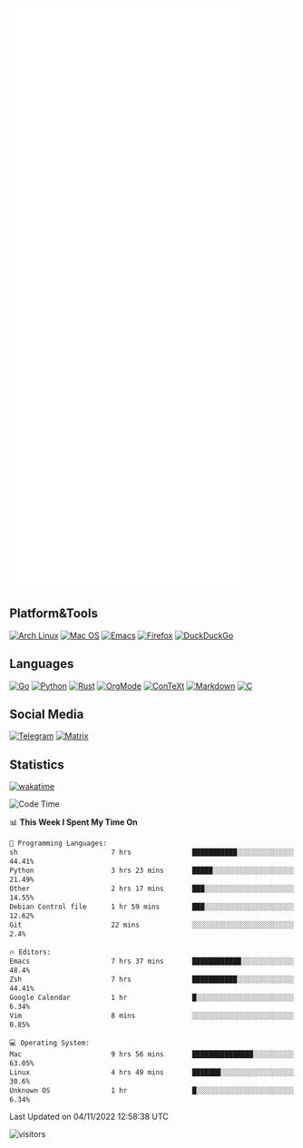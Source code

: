 ![Metrics](https://github.com/SteamedFish/SteamedFish/blob/master/github-metrics.svg)

## Platform&Tools

[![Arch Linux](https://img.shields.io/badge/ArchLinux-1793D1?logo=arch-linux&logoColor=fff&style=flat-square)](https://archlinux.org/)
[![Mac OS](https://img.shields.io/badge/MacOS-000000?style=flat-square&logo=macos&logoColor=F0F0F0)](https://www.apple.com/macos/)
[![Emacs](https://img.shields.io/badge/Emacs-%237F5AB6.svg?&style=flat-square&logo=gnu-emacs&logoColor=white)](https://www.gnu.org/software/emacs/)
[![Firefox](https://img.shields.io/badge/Firefox-FF7139?style=flat-square&logo=Firefox-Browser&logoColor=white)](https://firefox.com/)
[![DuckDuckGo](https://img.shields.io/badge/DuckDuckGo-DE5833?style=flat-square&logo=DuckDuckGo&logoColor=white)](https://duckduckgo.com/)

## Languages

[![Go](https://img.shields.io/badge/Golang-%2300ADD8.svg?style=flat-square&logo=go&logoColor=white)](https://golang.org/)
[![Python](https://img.shields.io/badge/Python-3670A0?style=flat-square&logo=python&logoColor=ffdd54)](https://www.python.org/)
[![Rust](https://img.shields.io/badge/Rust-%23000000.svg?style=flat-square&logo=rust&logoColor=white)](https://www.rust-lang.org/)
[![OrgMode](https://img.shields.io/badge/OrgMode-%23000000.svg?style=flat-square&logo=org&logoColor=white)](https://orgmode.org/)
[![ConTeXt](https://img.shields.io/badge/ConTeXt-%23008080.svg?style=flat-square&logo=latex&logoColor=white)](https://contextgarden.net/)
[![Markdown](https://img.shields.io/badge/MarkDown-%23000000.svg?style=flat-square&logo=markdown&logoColor=white)](https://daringfireball.net/projects/markdown/)
[![C](https://img.shields.io/badge/C-%2300599C.svg?style=flat-square&logo=c&logoColor=white)](https://www.iso.org/standard/74528.html)

## Social Media
[![Telegram](https://img.shields.io/badge/SteamedFish-2CA5E0?style=social&logo=telegram&logoColor=white)](https://t.me/SteamedFish)
[![Matrix](https://img.shields.io/badge/SteamedFish-2CA5E0?style=social&logo=matrix&logoColor=black)](https://matrix.to/#/@i:steamedfish.org)

## Statistics
[![wakatime](https://wakatime.com/badge/user/168280d6-fcf2-4b4f-ad3a-dc4612f35b38.svg)](https://wakatime.com/@168280d6-fcf2-4b4f-ad3a-dc4612f35b38)

<!--START_SECTION:waka-->
![Code Time](http://img.shields.io/badge/Code%20Time-2%2C116%20hrs%2055%20mins-blue)

📊 **This Week I Spent My Time On** 

```text
💬 Programming Languages: 
sh                       7 hrs               ███████████░░░░░░░░░░░░░░   44.41% 
Python                   3 hrs 23 mins       █████░░░░░░░░░░░░░░░░░░░░   21.49% 
Other                    2 hrs 17 mins       ███░░░░░░░░░░░░░░░░░░░░░░   14.55% 
Debian Control file      1 hr 59 mins        ███░░░░░░░░░░░░░░░░░░░░░░   12.62% 
Git                      22 mins             ░░░░░░░░░░░░░░░░░░░░░░░░░   2.4%

🔥 Editors: 
Emacs                    7 hrs 37 mins       ████████████░░░░░░░░░░░░░   48.4% 
Zsh                      7 hrs               ███████████░░░░░░░░░░░░░░   44.41% 
Google Calendar          1 hr                █░░░░░░░░░░░░░░░░░░░░░░░░   6.34% 
Vim                      8 mins              ░░░░░░░░░░░░░░░░░░░░░░░░░   0.85%

💻 Operating System: 
Mac                      9 hrs 56 mins       ███████████████░░░░░░░░░░   63.05% 
Linux                    4 hrs 49 mins       ███████░░░░░░░░░░░░░░░░░░   30.6% 
Unknown OS               1 hr                █░░░░░░░░░░░░░░░░░░░░░░░░   6.34%

```


 Last Updated on 04/11/2022 12:58:38 UTC
<!--END_SECTION:waka-->

![visitors](https://visitor-badge.laobi.icu/badge?page_id=SteamedFish.SteamedFish)
